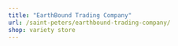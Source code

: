 ```yaml
---
title: "EarthBound Trading Company"
url: /saint-peters/earthbound-trading-company/
shop: variety store
---
```

